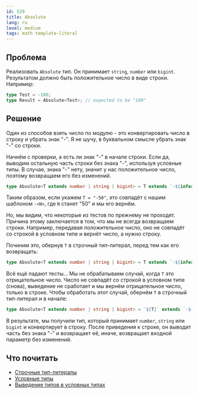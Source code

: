```yaml
---
id: 529
title: Absolute
lang: ru
level: medium
tags: math template-literal
---
```


## Проблема

Реализовать `Absolute` тип.
Он принимает `string`, `number` или `bigint`.
Результатом должно быть положительное число в виде строки.
Например:

```typescript
type Test = -100;
type Result = Absolute<Test>; // expected to be "100"
```

## Решение

Один из способов взять число по модулю - это конвертировать число в строку и убрать знак "-".
Я не шучу, в буквальном смысле убрать знак "-" со строки.

Начнём с проверки, а есть ли знак "-" в начале строки.
Если да, выводим остальную часть строки без знака "-", используя условные типы.
В случае, знака "-" нету, значит у нас положительное число, поэтому возвращаем его без изменений.

```typescript
type Absolute<T extends number | string | bigint> = T extends `-${infer N}` ? N : T;
```

Таким образом, если укажем `T = "-50"`, это совпадёт с нашим шаблоном `-<N>`, где `N` станет "50" и мы его вернём.

Но, мы видим, что некоторые из тестов по прежнему не проходят.
Причина этому заключается в том, что мы не всегда возвращаем строки.
Например, передавая положительное число, оно не совпадёт со строкой в условном типе и вернёт число, а нужно строку.

Починим это, обернув `T` в строчный тип-литерал, перед тем как его возвращать:

```typescript
type Absolute<T extends number | string | bigint> = T extends `-${infer N}` ? N : `${T}`;
```

Всё ещё падают тесты...
Мы не обрабатываем случай, когда `T` это отрицательное число.
Число не совпадёт со строкой в условном типе (снова), выведение не сработает и мы вернём отрицательное число, только в строке.
Чтобы обработать этот случай, обернём `T` в строчный тип-литерал и в начале:

```typescript
type Absolute<T extends number | string | bigint> = `${T}` extends `-${infer N}` ? N : `${T}`;
```

В результате, мы получили тип, который принимает `number`, `string` или `bigint` и конвертирует в строку.
После приведения к строке, он выводит часть без знака "-" и возвращает её, иначе, возвращает входной параметр без изменений.

## Что почитать

- [Строчные тип-литералы](https://www.typescriptlang.org/docs/handbook/release-notes/typescript-4-1.html#template-literal-types)
- [Условные типы](https://www.typescriptlang.org/docs/handbook/2/conditional-types.html)
- [Выведение типов в условных типах](https://www.typescriptlang.org/docs/handbook/2/conditional-types.html#inferring-within-conditional-types)
